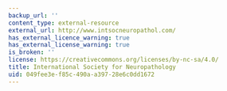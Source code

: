 ```yaml
---
backup_url: ''
content_type: external-resource
external_url: http://www.intsocneuropathol.com/
has_external_licence_warning: true
has_external_license_warning: true
is_broken: ''
license: https://creativecommons.org/licenses/by-nc-sa/4.0/
title: International Society for Neuropathology
uid: 049fee3e-f85c-490a-a397-28e6c0dd1672
---
```

